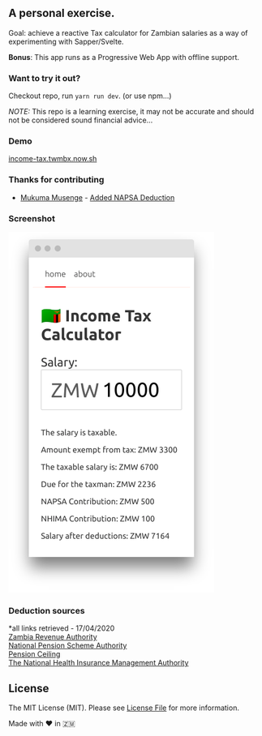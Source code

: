 ## A personal exercise.

Goal: achieve a reactive Tax calculator for Zambian salaries as a way of experimenting with Sapper/Svelte.

**Bonus**: This app runs as a Progressive Web App with offline support.
### Want to try it out?

Checkout repo, run `yarn run dev`. (or use npm...)


*NOTE:* This repo is a learning exercise, it may not be accurate and should not be considered sound financial advice...
### Demo

[income-tax.twmbx.now.sh](https://income-tax.twmbx.now.sh/)

### Thanks for contributing
  - [Mukuma Musenge](https://github.com/k9uma) - [Added NAPSA Deduction](https://github.com/twmbx/zambia-income-tax-calc/pull/1)

### Screenshot

![Example Salary](Screenshot.png)

### Deduction sources
*all links retrieved - 17/04/2020<br>
[Zambia Revenue Authority](https://www.zra.org.zm/tax-information/#paye)<br>
[National Pension Scheme Authority](https://www.napsa.co.zm/important-facts-about-the-contribution-process/)<br>
[Pension Ceiling](https://dobusinessafrica.com/2020/01/08/2020-napsa-zambia-contribution-ceiling-revision/)<br>
[The National Health Insurance Management Authority](https://nhima.co.zm/membership/registration-steps)<br>

## License

The MIT License (MIT). Please see [License File](LICENSE.md) for more information.

Made with :heart: in :zambia:

